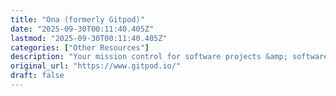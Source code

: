 ```yaml
---
title: "Ona (formerly Gitpod)"
date: "2025-09-30T00:11:40.405Z"
lastmod: "2025-09-30T00:11:40.405Z"
categories: ["Other Resources"]
description: "Your mission control for software projects &amp; software engineering agents. Keep momentum on any device with sandboxed dev environments in our cloud or your VPC."
original_url: "https://www.gitpod.io/"
draft: false
---
```

